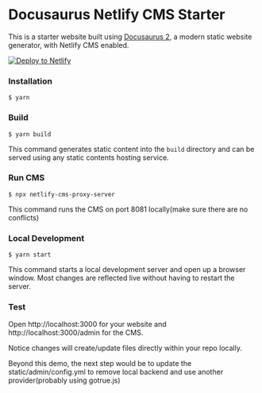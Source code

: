 # Docusaurus Netlify CMS Starter

This is a starter website built using [Docusaurus 2](https://v2.docusaurus.io/), a modern static website generator, with Netlify CMS enabled.

[![Deploy to Netlify](https://www.netlify.com/img/deploy/button.svg)](https://app.netlify.com/start/deploy?repository=https://github.com/Alexa-Green/docusaurus-netlify-cms)

### Installation

```
$ yarn
```

### Build

```
$ yarn build
```

This command generates static content into the `build` directory and can be served using any static contents hosting service.

### Run CMS

```
$ npx netlify-cms-proxy-server
```

This command runs the CMS on port 8081 locally(make sure there are no conflicts)

### Local Development

```
$ yarn start
```

This command starts a local development server and open up a browser window. Most changes are reflected live without having to restart the server.


### Test

Open http://localhost:3000 for your website and http://localhost:3000/admin for the CMS. 

Notice changes will create/update files directly within your repo locally. 

Beyond this demo, the next step would be to update the static/admin/config.yml to remove local backend and use another provider(probably using gotrue.js)
